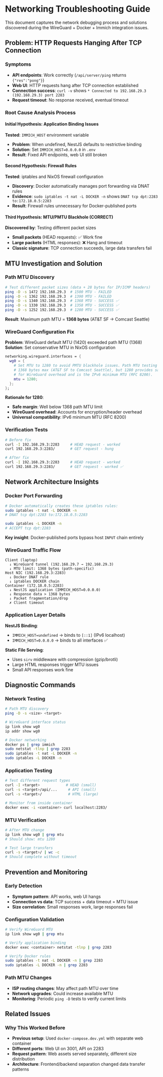 # Networking Troubleshooting Guide

This document captures the network debugging process and solutions discovered during the WireGuard + Docker + Immich integration issues.

## Problem: HTTP Requests Hanging After TCP Connection

### Symptoms
- **API endpoints**: Work correctly (`/api/server/ping` returns `{"res":"pong"}`)
- **Web UI**: HTTP requests hang after TCP connection established
- **Connection success**: `curl -v` shows `* Connected to 192.168.29.3 (192.168.29.3) port 2283`
- **Request timeout**: No response received, eventual timeout

### Root Cause Analysis Process

#### Initial Hypothesis: Application Binding Issues
**Tested**: `IMMICH_HOST` environment variable
- **Problem**: When undefined, NestJS defaults to restrictive binding
- **Solution**: Set `IMMICH_HOST=0.0.0.0` in `.env`
- **Result**: Fixed API endpoints, web UI still broken

#### Second Hypothesis: Firewall Rules
**Tested**: iptables and NixOS firewall configuration  
- **Discovery**: Docker automatically manages port forwarding via DNAT rules
- **Evidence**: `sudo iptables -t nat -L DOCKER -n` shows `DNAT tcp dpt:2283 to:172.18.0.5:2283`
- **Result**: Firewall rules unnecessary for Docker-published ports

#### Third Hypothesis: MTU/PMTU Blackhole (CORRECT)
**Discovered by**: Testing different packet sizes
- **Small packets** (HEAD requests): ✅ Work fine  
- **Large packets** (HTML responses): ❌ Hang and timeout
- **Classic signature**: TCP connection succeeds, large data transfers fail

## MTU Investigation and Solution

### Path MTU Discovery
```bash
# Test different packet sizes (data + 28 bytes for IP/ICMP headers)
ping -D -s 1472 192.168.29.3  # 1500 MTU - FAILED
ping -D -s 1362 192.168.29.3  # 1390 MTU - FAILED  
ping -D -s 1340 192.168.29.3  # 1368 MTU - SUCCESS ✅
ping -D -s 1330 192.168.29.3  # 1358 MTU - SUCCESS ✅
ping -D -s 1252 192.168.29.3  # 1280 MTU - SUCCESS ✅
```

**Result**: Maximum path MTU = **1368 bytes** (AT&T SF → Comcast Seattle)

### WireGuard Configuration Fix
**Problem**: WireGuard default MTU (1420) exceeded path MTU (1368)  
**Solution**: Set conservative MTU in NixOS configuration

```nix
networking.wireguard.interfaces = {
  wg0 = {
    # Set MTU to 1280 to avoid PMTU blackhole issues. Path MTU testing shows
    # 1368 bytes max (AT&T SF to Comcast Seattle), but 1280 provides safe margin
    # for WireGuard overhead and is the IPv6 minimum MTU (RFC 8200).
    mtu = 1280;
  };
};
```

**Rationale for 1280**:
- **Safe margin**: Well below 1368 path MTU limit
- **WireGuard overhead**: Accounts for encryption/header overhead
- **Universal compatibility**: IPv6 minimum MTU (RFC 8200)

### Verification Tests
```bash
# Before fix
curl -I 192.168.29.3:2283     # HEAD request - worked
curl 192.168.29.3:2283/       # GET request - hung

# After fix  
curl -I 192.168.29.3:2283     # HEAD request - worked
curl 192.168.29.3:2283/       # GET request - worked ✅
```

## Network Architecture Insights

### Docker Port Forwarding
```bash
# Docker automatically creates these iptables rules:
sudo iptables -t nat -L DOCKER -n
# DNAT tcp dpt:2283 to:172.18.0.5:2283

sudo iptables -L DOCKER -n  
# ACCEPT tcp dpt:2283
```

**Key insight**: Docker-published ports bypass host `INPUT` chain entirely

### WireGuard Traffic Flow
```
Client (laptop) 
  ↓ WireGuard tunnel (192.168.29.7 → 192.168.29.3)
  ↓ MTU limit: 1368 bytes (path-specific)
Host NIC (192.168.29.3:2283)
  ↓ Docker DNAT rule  
  ↓ iptables DOCKER chain
Container (172.18.0.5:2283)
  ↓ NestJS application (IMMICH_HOST=0.0.0.0)
  ↓ Response data > 1368 bytes
  ↓ Packet fragmentation/drop
  ✗ Client timeout
```

### Application Layer Details
**NestJS Binding**:
- `IMMICH_HOST=undefined` → binds to `[::1]` (IPv6 localhost) 
- `IMMICH_HOST=0.0.0.0` → binds to all interfaces ✅

**Static File Serving**:
- Uses `sirv` middleware with compression (gzip/brotli)
- Large HTML responses trigger MTU issues
- Small API responses work fine

## Diagnostic Commands

### Network Testing
```bash
# Path MTU discovery
ping -D -s <size> <target>

# WireGuard interface status  
ip link show wg0
ip addr show wg0

# Docker networking
docker ps | grep immich
sudo netstat -tlnp | grep 2283
sudo iptables -t nat -L DOCKER -n
sudo iptables -L DOCKER -n
```

### Application Testing
```bash
# Test different request types
curl -I <target>            # HEAD (small)
curl -s <target>/api/...     # API (small) 
curl -s <target>/            # HTML (large)

# Monitor from inside container
docker exec -i <container> curl localhost:2283/
```

### MTU Verification  
```bash
# After MTU change
ip link show wg0 | grep mtu
# Should show: mtu 1280

# Test large transfers
curl -s <target>/ | wc -c
# Should complete without timeout
```

## Prevention and Monitoring

### Early Detection
- **Symptom pattern**: API works, web UI hangs
- **Connection vs data**: TCP success + data timeout = MTU issue
- **Size correlation**: Small responses work, large responses fail

### Configuration Validation
```bash
# Verify WireGuard MTU
ip link show wg0 | grep mtu

# Verify application binding  
docker exec <container> netstat -tlnp | grep 2283

# Verify Docker rules
sudo iptables -t nat -L DOCKER -n | grep 2283
sudo iptables -L DOCKER -n | grep 2283
```

### Path MTU Changes
- **ISP routing changes**: May affect path MTU over time
- **Network upgrades**: Could increase available MTU
- **Monitoring**: Periodic `ping -D` tests to verify current limits

## Related Issues

### Why This Worked Before
- **Previous setup**: Used `docker-compose.dev.yml` with separate web container
- **Different ports**: Web UI on 3001, API on 2283  
- **Request pattern**: Web assets served separately, different size distribution
- **Architecture**: Frontend/backend separation changed data transfer patterns